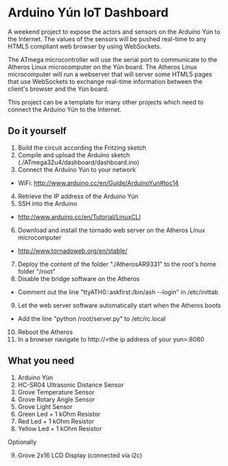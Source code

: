# Arduino Yún IoT Dashboard

A weekend project to expose the actors and sensors on the Arduino Yún to the Internet. The values of the sensors will be pushed real-time to any HTML5 compliant web browser by using WebSockets.

The ATmega microcontroller will use the serial port to communicate to the Atheros Linux microcomputer on the Yún board. The Atheros Linux microcomputer will run a webserver that will server some HTML5 pages that use WebSockets to exchange real-time information between the client's browser and the Yún board. 

This project can be a template for many other projects which need to connect the Arduino Yún to the Internet.

## Do it yourself

1. Build the circuit according the Fritzing sketch
2. Compile and upload the Arduino sketch (./ATmega32u4/dashboard/dashboard.ino)
3. Connect the Arduino Yún to your network 
  * WiFi: http://www.arduino.cc/en/Guide/ArduinoYun#toc14
4. Retrieve the IP address of the Arduino Yún
5. SSH into the Arduino 
  * http://www.arduino.cc/en/Tutorial/LinuxCLI
6. Download and install the tornado web server on the Atheros Linux microcomputer
  * http://www.tornadoweb.org/en/stable/
7. Deploy the content of the folder "./AtherosAR9331" to the root's home folder "/root"
8. Disable the bridge software on the Atheros
  * Comment out the line "ttyATH0::askfirst:/bin/ash --login" in /etc/inittab
9. Let the web server software automatically start when the Atheros boots
  * Add the line "python /root/server.py" to /etc/rc.local
10. Reboot the Atheros
11. In a browser navigate to http://\<the ip address of your yun\>:8080

## What you need

1. Arduino Yún
2. HC-SR04 Ultrasonic Distance Sensor
3. Grove Temperature Sensor
4. Grove Rotary Angle Sensor
5. Grove Light Sensor
6. Green Led + 1 kOhm Resistor
7. Red Led + 1 kOhm Resistor
8. Yellow Led + 1 kOhm Resistor

Optionally

9. Grove 2x16 LCD Display (connected via i2c)
